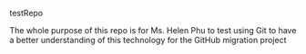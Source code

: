 testRepo

The whole purpose of this repo is for Ms. Helen Phu to test using Git to have a better understanding of this technology for the GitHub migration project